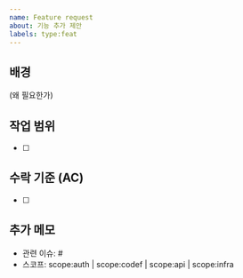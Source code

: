 ```yaml
---
name: Feature request
about: 기능 추가 제안
labels: type:feat
---
```



## 배경
(왜 필요한가)


## 작업 범위
- [ ]


## 수락 기준 (AC)
- [ ]


## 추가 메모
- 관련 이슈: #
- 스코프: scope:auth | scope:codef | scope:api | scope:infra